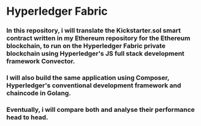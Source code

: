 # Hyperledger Fabric 

### In this repository, i will translate the Kickstarter.sol smart contract written in my Ethereum repository for the Ethereum blockchain, to run on the Hyperledger Fabric private blockchain using Hyperledger's JS full stack development framework Convector. 

### I will also build the same application using Composer, Hyperledger's conventional development framework and chaincode in Golang. 

### Eventually, i will compare both and analyse their performance head to head. 
